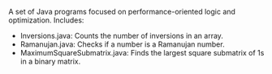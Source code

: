 A set of Java programs focused on performance-oriented logic and optimization. Includes:
- Inversions.java: Counts the number of inversions in an array.
- Ramanujan.java: Checks if a number is a Ramanujan number.
- MaximumSquareSubmatrix.java: Finds the largest square submatrix of 1s in a binary matrix.




